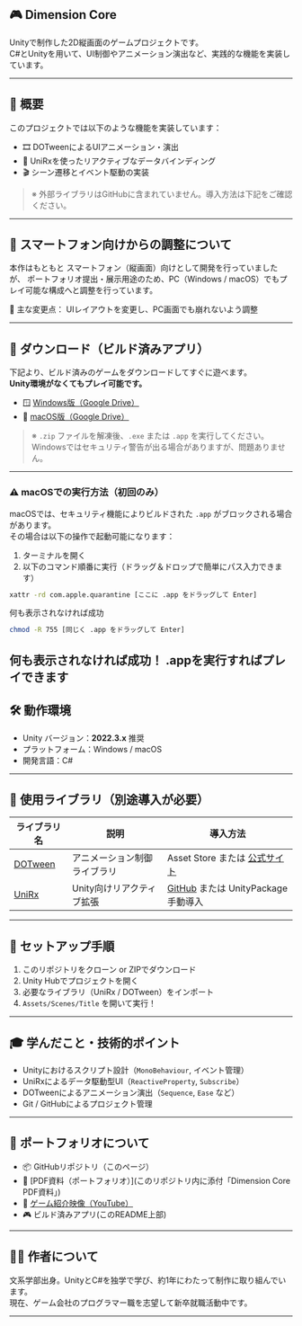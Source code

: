 ## 🎮 Dimension Core

Unityで制作した2D縦画面のゲームプロジェクトです。  
C#とUnityを用いて、UI制御やアニメーション演出など、実践的な機能を実装しています。

---

## 📌 概要

このプロジェクトでは以下のような機能を実装しています：

- 🎞️ DOTweenによるUIアニメーション・演出  
- 🔁 UniRxを使ったリアクティブなデータバインディング  
- 🎬 シーン遷移とイベント駆動の実装

> ※ 外部ライブラリはGitHubに含まれていません。導入方法は下記をご確認ください。

---

## 📱 スマートフォン向けからの調整について
本作はもともと スマートフォン（縦画面）向けとして開発を行っていましたが、
ポートフォリオ提出・展示用途のため、PC（Windows / macOS）でもプレイ可能な構成へと調整を行っています。

🔧 主な変更点：
UIレイアウトを変更し、PC画面でも崩れないよう調整

---

## 💾 ダウンロード（ビルド済みアプリ）

下記より、ビルド済みのゲームをダウンロードしてすぐに遊べます。  
**Unity環境がなくてもプレイ可能です。**

- 🪟 [Windows版（Google Drive）](https://drive.google.com/drive/folders/1wuDAlWIzz1fvZcequPqCIFtsmaBXiLnX?usp=drive_link)  
- 🍎 [macOS版（Google Drive）](https://drive.google.com/file/d/1_gm1yyi2riMLDa-9etspMhWmh6sGlwdj/view?usp=drive_link)

> ※ `.zip` ファイルを解凍後、`.exe` または `.app` を実行してください。  
> Windowsではセキュリティ警告が出る場合がありますが、問題ありません。

---

### ⚠️ macOSでの実行方法（初回のみ）

macOSでは、セキュリティ機能によりビルドされた `.app` がブロックされる場合があります。  
その場合は以下の操作で起動可能になります：

1. ターミナルを開く  
2. 以下のコマンド順番に実行（ドラッグ＆ドロップで簡単にパス入力できます）

```bash
xattr -rd com.apple.quarantine [ここに .app をドラッグして Enter]
```
何も表示されなければ成功
```bash
chmod -R 755 [同じく .app をドラッグして Enter]
```
何も表示されなければ成功！
.appを実行すればプレイできます
---

## 🛠️ 動作環境

- Unity バージョン：**2022.3.x** 推奨  
- プラットフォーム：Windows / macOS  
- 開発言語：C#

---

## 🧩 使用ライブラリ（別途導入が必要）

| ライブラリ名 | 説明 | 導入方法 |
|--------------|------|----------|
| [DOTween](http://dotween.demigiant.com/) | アニメーション制御ライブラリ | Asset Store または [公式サイト](http://dotween.demigiant.com/) |
| [UniRx](https://github.com/neuecc/UniRx) | Unity向けリアクティブ拡張 | [GitHub](https://github.com/neuecc/UniRx) または UnityPackage 手動導入 |

---

## 🚀 セットアップ手順

1. このリポジトリをクローン or ZIPでダウンロード  
2. Unity Hubでプロジェクトを開く  
3. 必要なライブラリ（UniRx / DOTween）をインポート  
4. `Assets/Scenes/Title` を開いて実行！

---

## 🎓 学んだこと・技術的ポイント

- Unityにおけるスクリプト設計（`MonoBehaviour`, イベント管理）
- UniRxによるデータ駆動型UI（`ReactiveProperty`, `Subscribe`）
- DOTweenによるアニメーション演出（`Sequence`, `Ease` など）
- Git / GitHubによるプロジェクト管理

---

## 📃 ポートフォリオについて

- 📦 GitHubリポジトリ（このページ）  
- 📄 [PDF資料（ポートフォリオ）](このリポジトリ内に添付「Dimension Core PDF資料」)  
- 🎥 [ゲーム紹介映像（YouTube）](https://youtu.be/Y6EHVeLFPqE)
- 🎮 ビルド済みアプリ(このREADME上部)

---

## 🙋‍♀️ 作者について

文系学部出身。UnityとC#を独学で学び、約1年にわたって制作に取り組んでいます。  
現在、ゲーム会社のプログラマー職を志望して新卒就職活動中です。

---
